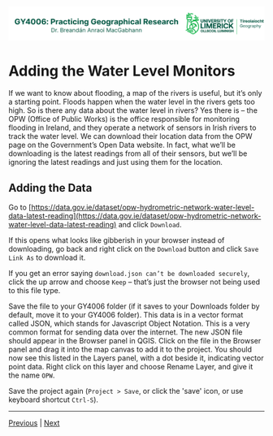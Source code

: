 ![UL Geography logo](../assets/images/GY4006_logo.png)

# Adding the Water Level Monitors

If we want to know about flooding, a map of the rivers is useful, but it’s only a starting point. Floods happen when the water level in the rivers gets too high. So is there any data about the water level in rivers? Yes there is – the OPW (Office of Public Works) is the office responsible for monitoring flooding in Ireland, and they operate a network of sensors in Irish rivers to track the water level. We can download their location data from the OPW page on the Government’s Open Data website. In fact, what we’ll be downloading is the latest readings from all of their sensors, but we’ll be ignoring the latest readings and just using them for the location.

## Adding the Data

Go to [https://data.gov.ie/dataset/opw-hydrometric-network-water-level-data-latest-reading](https://data.gov.ie/dataset/opw-hydrometric-network-water-level-data-latest-reading)  and click ```Download```. 

If this opens what looks like gibberish in your browser instead of downloading, go back and right click on the ```Download``` button and click ```Save Link As``` to download it. 

If you get an error saying ```download.json can’t be downloaded securely```, click the up arrow and choose ```Keep``` – that’s just the browser not being used to this file type. 

Save the file to your GY4006 folder (if it saves to your Downloads folder by default, move it to your GY4006 folder). This data is in a vector format called JSON, which stands for Javascript Object Notation. This is a very common format for sending data over the internet. The new JSON file should appear in the Browser panel in QGIS. Click on the file in the Browser panel and drag it into the map canvas to add it to the project. You should now see this listed in the Layers panel, with a dot beside it, indicating vector point data. Right click on this layer and choose Rename Layer, and give it the name ```OPW```.

Save the project again (```Project > Save```, or click the 'save' icon, or use keyboard shortcut ```Ctrl-S```).


___
[Previous](./01_Adding_Rivers_Lakes.md) | [Next](./03_Adding_The_AOIs.md)